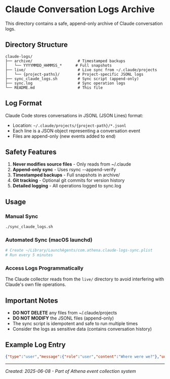 # Claude Conversation Logs Archive

This directory contains a safe, append-only archive of Claude conversation logs.

## Directory Structure

```
claude-logs/
├── archive/                    # Timestamped backups
│   └── YYYYMMDD_HHMMSS_*      # Full snapshots
├── live/                       # Live sync from ~/.claude/projects
│   └── {project-paths}/        # Project-specific JSONL logs
├── sync_claude_logs.sh         # Sync script (append-only)
├── sync.log                    # Sync operation logs
└── README.md                   # This file
```

## Log Format

Claude Code stores conversations in JSONL (JSON Lines) format:
- Location: `~/.claude/projects/{project-path}/*.jsonl`
- Each line is a JSON object representing a conversation event
- Files are append-only (new events added to end)

## Safety Features

1. **Never modifies source files** - Only reads from ~/.claude
2. **Append-only sync** - Uses rsync --append-verify
3. **Timestamped backups** - Full snapshots in archive/
4. **Git tracking** - Optional git commits for version history
5. **Detailed logging** - All operations logged to sync.log

## Usage

### Manual Sync
```bash
./sync_claude_logs.sh
```

### Automated Sync (macOS launchd)
```bash
# Create ~/Library/LaunchAgents/com.athena.claude-logs-sync.plist
# Run every 5 minutes
```

### Access Logs Programmatically
The Claude collector reads from the `live/` directory to avoid
interfering with Claude's own file operations.

## Important Notes

- **DO NOT DELETE** any files from ~/.claude/projects
- **DO NOT MODIFY** the JSONL files (append-only)
- The sync script is idempotent and safe to run multiple times
- Consider the logs as sensitive data (contains conversation history)

## Example Log Entry

```json
{"type":"user","message":{"role":"user","content":"Where were we?"},"uuid":"b3c06436-7263-4bbd-8edc-d1d23418457a","timestamp":"2025-06-08T21:50:08.505Z"}
```

---
*Created: 2025-06-08 - Part of Athena event collection system*